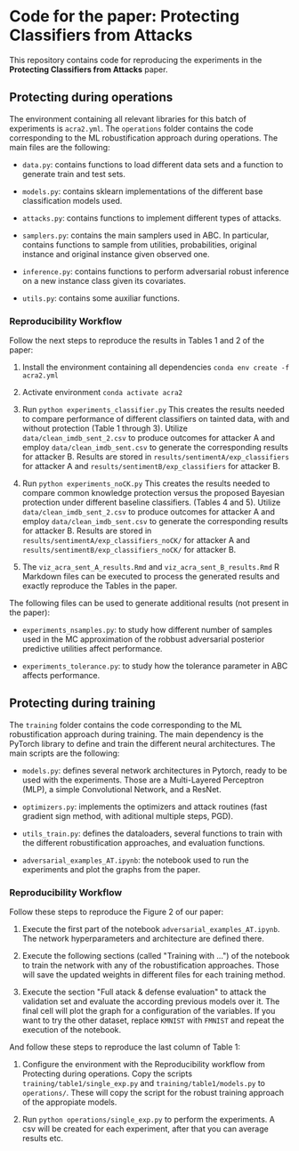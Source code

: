 # Code for the paper: Protecting Classifiers from Attacks

This repository contains code for reproducing the experiments in the **Protecting Classifiers from Attacks** paper.

## Protecting during operations

The environment containing all relevant libraries for this batch of experiments is `acra2.yml`.
The `operations` folder contains the code corresponding to the ML robustification approach during operations. 
The main files are the following:

* `data.py`:  contains functions to load different data sets and a function to generate train and test sets.

* `models.py`: contains sklearn implementations of the different base classification models used.

* `attacks.py`: contains functions to implement different types of attacks. 

* `samplers.py`: contains the main samplers used in ABC. In particular, contains functions to sample from utilities, probabilities, original instance and original instance given observed one.

* `inference.py`: contains functions to perform adversarial robust inference on a new instance class given its covariates.

* `utils.py`: contains some auxiliar functions.

### Reproducibility Workflow

Follow the next steps to reproduce the results in Tables 1 and 2 of the paper:

1. Install the environment containing all dependencies
`conda env create -f acra2.yml`

2. Activate environment
`conda activate acra2`

3. Run 
`python experiments_classifier.py`
This creates the results needed to compare performance of different classifiers on tainted data, with and without protection (Table 1 through 3). Utilize `data/clean_imdb_sent_2.csv` to produce outcomes for attacker A and employ `data/clean_imdb_sent.csv` to generate the corresponding results for attacker B.
Results are stored in `results/sentimentA/exp_classifiers` for attacker A and `results/sentimentB/exp_classifiers` for attacker B.

4. Run 
`python experiments_noCK.py`
This creates the results needed to compare common knowledge protection versus the proposed Bayesian protection under different baseline classifiers. (Tables 4 and 5). Utilize `data/clean_imdb_sent_2.csv` to produce outcomes for attacker A and employ `data/clean_imdb_sent.csv` to generate the corresponding results for attacker B.
Results are stored in `results/sentimentA/exp_classifiers_noCK/` for attacker A and `results/sentimentB/exp_classifiers_noCK/` for attacker B.

5. The `viz_acra_sent_A_results.Rmd` and `viz_acra_sent_B_results.Rmd` R Markdown files can be executed to process the generated results and exactly reproduce the Tables in the paper.

The following files can be used to generate additional results (not present in the paper):

* `experiments_nsamples.py`: to study how different number of samples used in the MC approximation of the robbust adversarial posterior predictive utilities affect performance.

* `experiments_tolerance.py`: to study how the tolerance parameter in ABC affects performance.


## Protecting during training

The `training` folder contains the code corresponding to the ML robustification approach during training. The main dependency is the PyTorch library to define and train the different neural architectures. The main scripts are the following:

* `models.py`: defines several network architectures in Pytorch, ready to be used with the experiments. Those are a Multi-Layered Perceptron (MLP), a simple Convolutional Network, and a ResNet.

* `optimizers.py`: implements the optimizers and attack routines (fast gradient sign method, with aditional multiple steps, PGD).

* `utils_train.py`: defines the dataloaders, several functions to train with the different robustification approaches, and evaluation functions.

* `adversarial_examples_AT.ipynb`: the notebook used to run the experiments and plot the graphs from the paper.


### Reproducibility Workflow

Follow these steps to reproduce the Figure 2 of our paper:

1. Execute the first part of the notebook `adversarial_examples_AT.ipynb`. The network hyperparameters and architecture are defined there.

2. Execute the following sections (called "Training with ...") of the notebook to train the network with any of the robustification approaches. Those will save the updated weights in different files for each training method.

3. Execute the section "Full atack & defense evaluation" to attack the validation set and evaluate the according previous models over it. The final cell will plot the graph for a configuration of the variables. If you want to try the other dataset, replace `KMNIST` with `FMNIST` and repeat the execution of the notebook.

And follow these steps to reproduce the last column of Table 1:

1. Configure the environment with the Reproducibility workflow from Protecting during operations. Copy the scripts `training/table1/single_exp.py` and `training/table1/models.py` to `operations/`. These will copy the script for the robust training approach of the appropiate models. 

2. Run `python operations/single_exp.py` to perform the experiments. A csv will be created for each experiment, after that you can average results etc.

